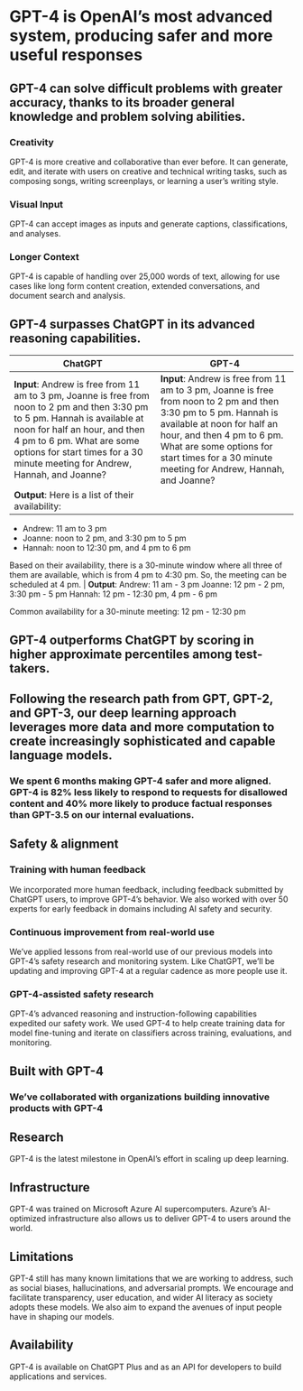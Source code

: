 # GPT-4 is OpenAI’s most advanced system, producing safer and more useful responses

## GPT-4 can solve difficult problems with greater accuracy, thanks to its broader general knowledge and problem solving abilities.

### Creativity
GPT-4 is more creative and collaborative than ever before. It can generate, edit, and iterate with users on creative and technical writing tasks, such as composing songs, writing screenplays, or learning a user’s writing style.

### Visual Input
GPT-4 can accept images as inputs and generate captions, classifications, and analyses.

### Longer Context
GPT-4 is capable of handling over 25,000 words of text, allowing for use cases like long form content creation, extended conversations, and document search and analysis.

## GPT-4 surpasses ChatGPT in its advanced reasoning capabilities.

| ChatGPT | GPT-4 |
|-|-|
| **Input**: Andrew is free from 11 am to 3 pm, Joanne is free from noon to 2 pm and then 3:30 pm to 5 pm. Hannah is available at noon for half an hour, and then 4 pm to 6 pm. What are some options for start times for a 30 minute meeting for Andrew, Hannah, and Joanne? | **Input**: Andrew is free from 11 am to 3 pm, Joanne is free from noon to 2 pm and then 3:30 pm to 5 pm. Hannah is available at noon for half an hour, and then 4 pm to 6 pm. What are some options for start times for a 30 minute meeting for Andrew, Hannah, and Joanne? |
| **Output**: Here is a list of their availability:
- Andrew: 11 am to 3 pm
- Joanne: noon to 2 pm, and 3:30 pm to 5 pm
- Hannah: noon to 12:30 pm, and 4 pm to 6 pm

Based on their availability, there is a 30-minute window where all three of them are available, which is from 4 pm to 4:30 pm. So, the meeting can be scheduled at 4 pm. | **Output**: Andrew: 11 am - 3 pm
Joanne: 12 pm - 2 pm, 3:30 pm - 5 pm
Hannah: 12 pm - 12:30 pm, 4 pm - 6 pm

Common availability for a 30-minute meeting: 12 pm - 12:30 pm

## GPT-4 outperforms ChatGPT by scoring in higher approximate percentiles among test-takers.

## Following the research path from GPT, GPT-2, and GPT-3, our deep learning approach leverages more data and more computation to create increasingly sophisticated and capable language models.

### We spent 6 months making GPT-4 safer and more aligned. GPT-4 is 82% less likely to respond to requests for disallowed content and 40% more likely to produce factual responses than GPT-3.5 on our internal evaluations.

## Safety & alignment
### Training with human feedback
We incorporated more human feedback, including feedback submitted by ChatGPT users, to improve GPT-4’s behavior. We also worked with over 50 experts for early feedback in domains including AI safety and security.

### Continuous improvement from real-world use
We’ve applied lessons from real-world use of our previous models into GPT-4’s safety research and monitoring system. Like ChatGPT, we’ll be updating and improving GPT-4 at a regular cadence as more people use it.

### GPT-4-assisted safety research
GPT-4’s advanced reasoning and instruction-following capabilities expedited our safety work. We used GPT-4 to help create training data for model fine-tuning and iterate on classifiers across training, evaluations, and monitoring.

## Built with GPT-4
### We’ve collaborated with organizations building innovative products with GPT-4

## Research

GPT-4 is the latest milestone in OpenAI’s effort in scaling up deep learning.

## Infrastructure
GPT-4 was trained on Microsoft Azure AI supercomputers. Azure’s AI-optimized infrastructure also allows us to deliver GPT-4 to users around the world.


## Limitations
GPT-4 still has many known limitations that we are working to address, such as social biases, hallucinations, and adversarial prompts. We encourage and facilitate transparency, user education, and wider AI literacy as society adopts these models. We also aim to expand the avenues of input people have in shaping our models.

## Availability
GPT-4 is available on ChatGPT Plus and as an API for developers to build applications and services.
